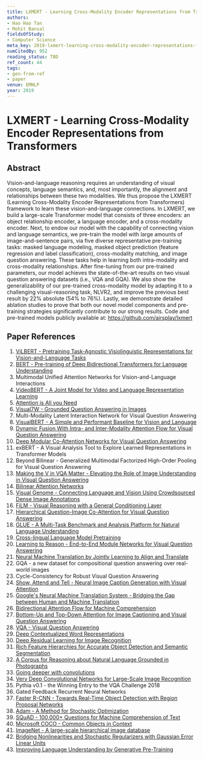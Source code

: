 ```yaml
---
title: LXMERT - Learning Cross-Modality Encoder Representations from Transformers
authors:
- Hao Hao Tan
- Mohit Bansal
fieldsOfStudy:
- Computer Science
meta_key: 2019-lxmert-learning-cross-modality-encoder-representations-from-transformers
numCitedBy: 952
reading_status: TBD
ref_count: 44
tags:
- gen-from-ref
- paper
venue: EMNLP
year: 2019
---
```


# LXMERT - Learning Cross-Modality Encoder Representations from Transformers

## Abstract

Vision-and-language reasoning requires an understanding of visual concepts, language semantics, and, most importantly, the alignment and relationships between these two modalities. We thus propose the LXMERT (Learning Cross-Modality Encoder Representations from Transformers) framework to learn these vision-and-language connections. In LXMERT, we build a large-scale Transformer model that consists of three encoders: an object relationship encoder, a language encoder, and a cross-modality encoder. Next, to endow our model with the capability of connecting vision and language semantics, we pre-train the model with large amounts of image-and-sentence pairs, via five diverse representative pre-training tasks: masked language modeling, masked object prediction (feature regression and label classification), cross-modality matching, and image question answering. These tasks help in learning both intra-modality and cross-modality relationships. After fine-tuning from our pre-trained parameters, our model achieves the state-of-the-art results on two visual question answering datasets (i.e., VQA and GQA). We also show the generalizability of our pre-trained cross-modality model by adapting it to a challenging visual-reasoning task, NLVR2, and improve the previous best result by 22% absolute (54% to 76%). Lastly, we demonstrate detailed ablation studies to prove that both our novel model components and pre-training strategies significantly contribute to our strong results. Code and pre-trained models publicly available at: https://github.com/airsplay/lxmert

## Paper References

1. [ViLBERT - Pretraining Task-Agnostic Visiolinguistic Representations for Vision-and-Language Tasks](2019-vilbert-pretraining-task-agnostic-visiolinguistic-representations-for-vision-and-language-tasks)
2. [BERT - Pre-training of Deep Bidirectional Transformers for Language Understanding](2019-bert-pre-training-of-deep-bidirectional-transformers-for-language-understanding)
3. Multimodal Unified Attention Networks for Vision-and-Language Interactions
4. [VideoBERT - A Joint Model for Video and Language Representation Learning](2019-videobert-a-joint-model-for-video-and-language-representation-learning)
5. [Attention is All you Need](2017-attention-is-all-you-need)
6. [Visual7W - Grounded Question Answering in Images](2016-visual7w-grounded-question-answering-in-images)
7. Multi-Modality Latent Interaction Network for Visual Question Answering
8. [VisualBERT - A Simple and Performant Baseline for Vision and Language](2019-visualbert-a-simple-and-performant-baseline-for-vision-and-language)
9. [Dynamic Fusion With Intra- and Inter-Modality Attention Flow for Visual Question Answering](2019-dynamic-fusion-with-intra-and-inter-modality-attention-flow-for-visual-question-answering)
10. [Deep Modular Co-Attention Networks for Visual Question Answering](2019-deep-modular-co-attention-networks-for-visual-question-answering)
11. exBERT - A Visual Analysis Tool to Explore Learned Representations in Transformer Models
12. Beyond Bilinear - Generalized Multimodal Factorized High-Order Pooling for Visual Question Answering
13. [Making the V in VQA Matter - Elevating the Role of Image Understanding in Visual Question Answering](2017-making-the-v-in-vqa-matter-elevating-the-role-of-image-understanding-in-visual-question-answering)
14. [Bilinear Attention Networks](2018-bilinear-attention-networks)
15. [Visual Genome - Connecting Language and Vision Using Crowdsourced Dense Image Annotations](2016-visual-genome-connecting-language-and-vision-using-crowdsourced-dense-image-annotations)
16. [FiLM - Visual Reasoning with a General Conditioning Layer](2018-film-visual-reasoning-with-a-general-conditioning-layer)
17. [Hierarchical Question-Image Co-Attention for Visual Question Answering](2016-hierarchical-question-image-co-attention-for-visual-question-answering)
18. [GLUE - A Multi-Task Benchmark and Analysis Platform for Natural Language Understanding](2018-glue-a-multi-task-benchmark-and-analysis-platform-for-natural-language-understanding)
19. [Cross-lingual Language Model Pretraining](2019-cross-lingual-language-model-pretraining)
20. [Learning to Reason - End-to-End Module Networks for Visual Question Answering](2017-learning-to-reason-end-to-end-module-networks-for-visual-question-answering)
21. [Neural Machine Translation by Jointly Learning to Align and Translate](2015-neural-machine-translation-by-jointly-learning-to-align-and-translate)
22. GQA - a new dataset for compositional question answering over real-world images
23. Cycle-Consistency for Robust Visual Question Answering
24. [Show, Attend and Tell - Neural Image Caption Generation with Visual Attention](2015-show-attend-and-tell-neural-image-caption-generation-with-visual-attention)
25. [Google's Neural Machine Translation System - Bridging the Gap between Human and Machine Translation](2016-google-s-neural-machine-translation-system-bridging-the-gap-between-human-and-machine-translation)
26. [Bidirectional Attention Flow for Machine Comprehension](2017-bidirectional-attention-flow-for-machine-comprehension)
27. [Bottom-Up and Top-Down Attention for Image Captioning and Visual Question Answering](2018-bottom-up-and-top-down-attention-for-image-captioning-and-visual-question-answering)
28. [VQA - Visual Question Answering](2015-vqa-visual-question-answering)
29. [Deep Contextualized Word Representations](2018-deep-contextualized-word-representations)
30. [Deep Residual Learning for Image Recognition](2016-deep-residual-learning-for-image-recognition)
31. [Rich Feature Hierarchies for Accurate Object Detection and Semantic Segmentation](2014-rich-feature-hierarchies-for-accurate-object-detection-and-semantic-segmentation)
32. [A Corpus for Reasoning about Natural Language Grounded in Photographs](2019-a-corpus-for-reasoning-about-natural-language-grounded-in-photographs)
33. [Going deeper with convolutions](2015-going-deeper-with-convolutions)
34. [Very Deep Convolutional Networks for Large-Scale Image Recognition](2015-very-deep-convolutional-networks-for-large-scale-image-recognition)
35. Pythia v0.1 - the Winning Entry to the VQA Challenge 2018
36. Gated Feedback Recurrent Neural Networks
37. [Faster R-CNN - Towards Real-Time Object Detection with Region Proposal Networks](2015-faster-r-cnn-towards-real-time-object-detection-with-region-proposal-networks)
38. [Adam - A Method for Stochastic Optimization](2015-adam-a-method-for-stochastic-optimization)
39. [SQuAD - 100,000+ Questions for Machine Comprehension of Text](2016-squad-100-000-questions-for-machine-comprehension-of-text)
40. [Microsoft COCO - Common Objects in Context](2014-microsoft-coco-common-objects-in-context)
41. [ImageNet - A large-scale hierarchical image database](2009-imagenet-a-large-scale-hierarchical-image-database)
42. [Bridging Nonlinearities and Stochastic Regularizers with Gaussian Error Linear Units](2016-bridging-nonlinearities-and-stochastic-regularizers-with-gaussian-error-linear-units)
43. [Improving Language Understanding by Generative Pre-Training](2018-improving-language-understanding-by-generative-pre-training)
